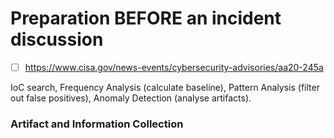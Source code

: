 # Preparation BEFORE an incident discussion
- [ ] https://www.cisa.gov/news-events/cybersecurity-advisories/aa20-245a

IoC search,  Frequency Analysis (calculate baseline), Pattern Analysis (filter out false positives), Anomaly Detection (analyse artifacts).

### Artifact and Information Collection

  
